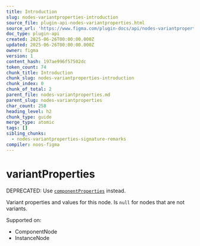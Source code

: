 ```yaml
---
title: Introduction
slug: nodes-variantproperties-introduction
source_file: plugin-api-nodes-variantproperties.html
source_url: 'https://www.figma.com/plugin-docs/api/nodes-variantproperties/'
doc_type: plugin-api
created: 2025-06-26T00:00:00.000Z
updated: 2025-06-26T00:00:00.000Z
owner: figma
version: 1
content_hash: 197ae996f57502dc
token_count: 74
chunk_title: Introduction
chunk_slug: nodes-variantproperties-introduction
chunk_index: 0
chunk_of_total: 2
parent_file: nodes-variantproperties.md
parent_slug: nodes-variantproperties
char_count: 258
heading_level: h2
chunk_type: guide
merge_type: atomic
tags: []
sibling_chunks:
  - nodes-variantproperties-signature-remarks
compiler: noos-figma
---
```


# variantProperties

DEPRECATED: Use [`componentProperties`](/plugin-docs/api/InstanceNode/#componentproperties) instead.

Variant properties and values for this node. Is `null` for nodes that are not variants.

 Supported on:

- ComponentNode
- InstanceNode
